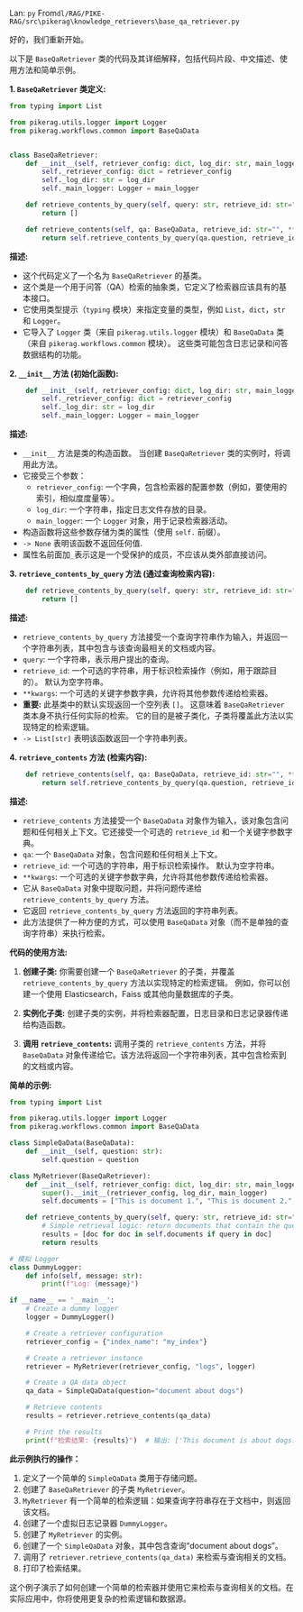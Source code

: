 Lan: `py` From`dl/RAG/PIKE-RAG/src\pikerag\knowledge_retrievers\base_qa_retriever.py`

好的，我们重新开始。

以下是 `BaseQaRetriever` 类的代码及其详细解释，包括代码片段、中文描述、使用方法和简单示例。

**1. `BaseQaRetriever` 类定义:**

```python
from typing import List

from pikerag.utils.logger import Logger
from pikerag.workflows.common import BaseQaData


class BaseQaRetriever:
    def __init__(self, retriever_config: dict, log_dir: str, main_logger: Logger) -> None:
        self._retriever_config: dict = retriever_config
        self._log_dir: str = log_dir
        self._main_logger: Logger = main_logger

    def retrieve_contents_by_query(self, query: str, retrieve_id: str="", **kwargs) -> List[str]:
        return []

    def retrieve_contents(self, qa: BaseQaData, retrieve_id: str="", **kwargs) -> List[str]:
        return self.retrieve_contents_by_query(qa.question, retrieve_id, **kwargs)
```

**描述:**

*   这个代码定义了一个名为 `BaseQaRetriever` 的基类。
*   这个类是一个用于问答（QA）检索的抽象类，它定义了检索器应该具有的基本接口。
*   它使用类型提示（`typing` 模块）来指定变量的类型，例如 `List`，`dict`，`str` 和 `Logger`。
*   它导入了 `Logger` 类（来自 `pikerag.utils.logger` 模块）和 `BaseQaData` 类（来自 `pikerag.workflows.common` 模块）。 这些类可能包含日志记录和问答数据结构的功能。

**2. `__init__` 方法 (初始化函数):**

```python
    def __init__(self, retriever_config: dict, log_dir: str, main_logger: Logger) -> None:
        self._retriever_config: dict = retriever_config
        self._log_dir: str = log_dir
        self._main_logger: Logger = main_logger
```

**描述:**

*   `__init__` 方法是类的构造函数。 当创建 `BaseQaRetriever` 类的实例时，将调用此方法。
*   它接受三个参数：
    *   `retriever_config`:  一个字典，包含检索器的配置参数（例如，要使用的索引，相似度度量等）。
    *   `log_dir`:  一个字符串，指定日志文件存放的目录。
    *   `main_logger`:  一个 `Logger` 对象，用于记录检索器活动。
*   构造函数将这些参数存储为类的属性（使用 `self.` 前缀）。
*   `-> None` 表明该函数不返回任何值.
*   属性名前面加`_`表示这是一个受保护的成员，不应该从类外部直接访问。

**3. `retrieve_contents_by_query` 方法 (通过查询检索内容):**

```python
    def retrieve_contents_by_query(self, query: str, retrieve_id: str="", **kwargs) -> List[str]:
        return []
```

**描述:**

*   `retrieve_contents_by_query` 方法接受一个查询字符串作为输入，并返回一个字符串列表，其中包含与该查询最相关的文档或内容。
*   `query`: 一个字符串，表示用户提出的查询。
*   `retrieve_id`:  一个可选的字符串，用于标识检索操作（例如，用于跟踪目的）。  默认为空字符串。
*   `**kwargs`:  一个可选的关键字参数字典，允许将其他参数传递给检索器。
*   **重要:**  此基类中的默认实现返回一个空列表 `[]`。  这意味着 `BaseQaRetriever` 类本身不执行任何实际的检索。  它的目的是被子类化，子类将覆盖此方法以实现特定的检索逻辑。
*   `-> List[str]` 表明该函数返回一个字符串列表。

**4. `retrieve_contents` 方法 (检索内容):**

```python
    def retrieve_contents(self, qa: BaseQaData, retrieve_id: str="", **kwargs) -> List[str]:
        return self.retrieve_contents_by_query(qa.question, retrieve_id, **kwargs)
```

**描述:**

*   `retrieve_contents` 方法接受一个 `BaseQaData` 对象作为输入，该对象包含问题和任何相关上下文。它还接受一个可选的 `retrieve_id` 和一个关键字参数字典。
*   `qa`: 一个 `BaseQaData` 对象，包含问题和任何相关上下文。
*   `retrieve_id`:  一个可选的字符串，用于标识检索操作。 默认为空字符串。
*   `**kwargs`: 一个可选的关键字参数字典，允许将其他参数传递给检索器。
*   它从 `BaseQaData` 对象中提取问题，并将问题传递给 `retrieve_contents_by_query` 方法。
*   它返回 `retrieve_contents_by_query` 方法返回的字符串列表。
*   此方法提供了一种方便的方式，可以使用 `BaseQaData` 对象（而不是单独的查询字符串）来执行检索。

**代码的使用方法:**

1.  **创建子类:**  你需要创建一个 `BaseQaRetriever` 的子类，并覆盖 `retrieve_contents_by_query` 方法以实现特定的检索逻辑。 例如，你可以创建一个使用 Elasticsearch，Faiss 或其他向量数据库的子类。

2.  **实例化子类:**  创建子类的实例，并将检索器配置，日志目录和日志记录器传递给构造函数。

3.  **调用 `retrieve_contents`:**  调用子类的 `retrieve_contents` 方法，并将 `BaseQaData` 对象传递给它。该方法将返回一个字符串列表，其中包含检索到的文档或内容。

**简单的示例:**

```python
from typing import List

from pikerag.utils.logger import Logger
from pikerag.workflows.common import BaseQaData

class SimpleQaData(BaseQaData):
    def __init__(self, question: str):
        self.question = question

class MyRetriever(BaseQaRetriever):
    def __init__(self, retriever_config: dict, log_dir: str, main_logger: Logger):
        super().__init__(retriever_config, log_dir, main_logger)
        self.documents = ["This is document 1.", "This is document 2.", "This document is about dogs."]

    def retrieve_contents_by_query(self, query: str, retrieve_id: str="", **kwargs) -> List[str]:
        # Simple retrieval logic: return documents that contain the query string
        results = [doc for doc in self.documents if query in doc]
        return results

# 模拟 Logger
class DummyLogger:
    def info(self, message: str):
        print(f"Log: {message}")

if __name__ == '__main__':
    # Create a dummy logger
    logger = DummyLogger()

    # Create a retriever configuration
    retriever_config = {"index_name": "my_index"}

    # Create a retriever instance
    retriever = MyRetriever(retriever_config, "logs", logger)

    # Create a QA data object
    qa_data = SimpleQaData(question="document about dogs")

    # Retrieve contents
    results = retriever.retrieve_contents(qa_data)

    # Print the results
    print(f"检索结果: {results}")  # 输出: ['This document is about dogs.']
```

**此示例执行的操作：**

1.  定义了一个简单的 `SimpleQaData` 类用于存储问题。
2.  创建了 `BaseQaRetriever` 的子类 `MyRetriever`。
3.  `MyRetriever` 有一个简单的检索逻辑：如果查询字符串存在于文档中，则返回该文档。
4.  创建了一个虚拟日志记录器 `DummyLogger`。
5.  创建了 `MyRetriever` 的实例。
6.  创建了一个 `SimpleQaData` 对象，其中包含查询“document about dogs”。
7.  调用了 `retriever.retrieve_contents(qa_data)` 来检索与查询相关的文档。
8.  打印了检索结果。

这个例子演示了如何创建一个简单的检索器并使用它来检索与查询相关的文档。在实际应用中，你将使用更复杂的检索逻辑和数据源。

